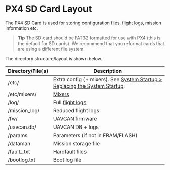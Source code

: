 # PX4 SD Card Layout

The PX4 SD Card is used for storing configuration files, flight logs, mission information etc.

> **Tip** The SD card should be FAT32 formatted for use with PX4 (this is the default for SD cards). We recommend that you reformat cards that are using a different file system.

The directory structure/layout is shown below.

| Directory/File(s)     | Description                                                                                                                              |
| --------------------- | ---------------------------------------------------------------------------------------------------------------------------------------- |
| /etc/                 | Extra config (+ mixers). See [System Startup > Replacing the System Startup](../concept/system_startup.md#replacing-the-system-startup). |
| /etc/mixers/          | [Mixers](../concept/mixing.md)                                                                                                           |
| /log/                 | Full [flight logs](../log/logging.md)                                                                                                    |
| /mission_log/         | Reduced flight logs                                                                                                                      |
| /fw/                  | [UAVCAN](../uavcan/README.md) firmware                                                                                                   |
| /uavcan.db/           | UAVCAN DB + logs                                                                                                                         |
| /params               | Parameters (if not in FRAM/FLASH)                                                                                                        |
| /dataman              | Mission storage file                                                                                                                     |
| /fault_<datetime>.txt | Hardfault files                                                                                                                          |
| /bootlog.txt          | Boot log file                                                                                                                            |
